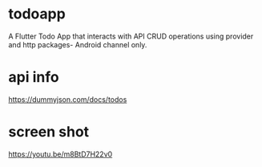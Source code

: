 # todoapp

A Flutter Todo App that interacts with API CRUD operations using provider and http packages- Android channel only.

# api info
https://dummyjson.com/docs/todos

# screen shot
https://youtu.be/m8BtD7H22v0